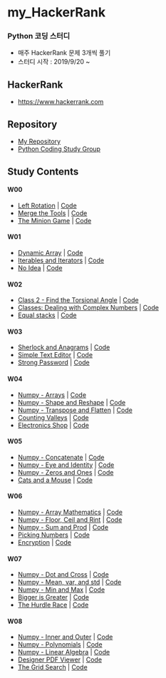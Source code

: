 # my_HackerRank
### Python 코딩 스터디 
- 매주 HackerRank 문제 3개씩 풀기
- 스터디 시작 : 2019/9/20 ~ 

## HackerRank 
- https://www.hackerrank.com

## Repository
- [My Repository](https://github.com/treejw/my_HackerRank)
- [Python Coding Study Group](https://github.com/Nayoung1124/Hackerrank)


## Study Contents
#### W00
- [Left Rotation](https://www.hackerrank.com/challenges/array-left-rotation/problem) | 
[Code]()
- [Merge the Tools](https://www.hackerrank.com/challenges/merge-the-tools/problem)  | 
[Code]()
- [The Minion Game](https://www.hackerrank.com/challenges/the-minion-game/problem) | 
[Code]()

#### W01
- [Dynamic Array](https://www.hackerrank.com/challenges/dynamic-array/problem) | 
[Code]()
- [Iterables and Iterators](https://www.hackerrank.com/challenges/iterables-and-iterators/problem) | 
[Code]()
- [No Idea](https://www.hackerrank.com/challenges/no-idea/problem) | 
[Code]()

#### W02
- [Class 2 - Find the Torsional Angle](https://www.hackerrank.com/challenges/class-2-find-the-torsional-angle/problem) | 
[Code]()
- [Classes: Dealing with Complex Numbers](https://www.hackerrank.com/challenges/class-1-dealing-with-complex-numbers/problem) | 
[Code]()
- [Equal stacks](https://www.hackerrank.com/challenges/equal-stacks/problem) | 
[Code]()


#### W03
- [Sherlock and Anagrams](https://www.hackerrank.com/challenges/sherlock-and-anagrams/problem) | 
[Code]()
- [Simple Text Editor](https://www.hackerrank.com/challenges/simple-text-editor/problem) | 
[Code]()
- [Strong Password](https://www.hackerrank.com/challenges/strong-password/problem) | 
[Code]()

#### W04
- [Numpy - Arrays](https://www.hackerrank.com/challenges/np-arrays/problem) | 
[Code]()
- [Numpy - Shape and Reshape](https://www.hackerrank.com/challenges/np-shape-reshape/problem) | 
[Code]()
- [Numpy - Transpose and Flatten](https://www.hackerrank.com/challenges/np-transpose-and-flatten/problem) | 
[Code]()
- [Counting Valleys](https://www.hackerrank.com/challenges/counting-valleys/problem) | 
[Code]()
- [Electronics Shop](https://www.hackerrank.com/challenges/electronics-shop/problem) | 
[Code]()
 
#### W05
- [Numpy - Concatenate](https://www.hackerrank.com/challenges/np-concatenate/problem) | 
[Code]()
- [Numpy - Eye and Identity](https://www.hackerrank.com/challenges/np-eye-and-identity/problem) | 
[Code]()
- [Numpy - Zeros and Ones](https://www.hackerrank.com/challenges/np-zeros-and-ones/problem) | 
[Code]()
- [Cats and a Mouse](https://www.hackerrank.com/challenges/cats-and-a-mouse/problem) | 
[Code]()

#### W06
- [Numpy - Array Mathematics](https://www.hackerrank.com/challenges/np-array-mathematics/problem) | 
[Code]()
- [Numpy - Floor, Ceil and Rint](https://www.hackerrank.com/challenges/floor-ceil-and-rint/problem) | 
[Code]()
- [Numpy - Sum and Prod](https://www.hackerrank.com/challenges/np-sum-and-prod/problem) | 
[Code]()
- [Picking Numbers](https://www.hackerrank.com/challenges/picking-numbers/problem) | 
[Code]()
- [Encryption](https://www.hackerrank.com/challenges/encryption/problem) | 
[Code]()

#### W07
- [Numpy - Dot and Cross](https://www.hackerrank.com/challenges/np-dot-and-cross/problem) | 
[Code]()
- [Numpy - Mean, var, and std](https://www.hackerrank.com/challenges/np-mean-var-and-std/problem) | 
[Code]()
- [Numpy - Min and Max](https://www.hackerrank.com/challenges/np-min-and-max/problem) | 
[Code]()
- [Bigger is Greater](https://www.hackerrank.com/challenges/bigger-is-greater/problem) | 
[Code]()
- [The Hurdle Race](https://www.hackerrank.com/challenges/the-hurdle-race/problem) | 
[Code]()

#### W08
- [Numpy - Inner and Outer](https://www.hackerrank.com/challenges/np-inner-and-outer/problem) | 
[Code]()
- [Numpy - Polynomials](https://www.hackerrank.com/challenges/np-polynomials/problem) | 
[Code]()
- [Numpy - Linear Algebra](https://www.hackerrank.com/challenges/np-linear-algebra/problem) | 
[Code]()
- [Designer PDF Viewer](https://www.hackerrank.com/challenges/designer-pdf-viewer/problem) | 
[Code]()
- [The Grid Search](https://www.hackerrank.com/challenges/the-grid-search/problem) | 
[Code]()


  
